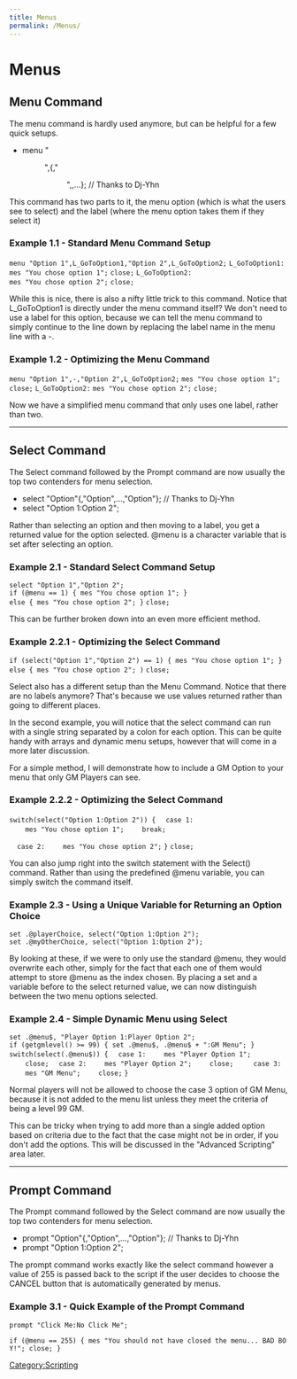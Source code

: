 ```yaml
---
title: Menus
permalink: /Menus/
---
```


Menus
=====

Menu Command
------------

The menu command is hardly used anymore, but can be helpful for a few quick setups.

-   menu "
    <menu option>
    ",<label>{,"

    <menu option>
    ",<label>,...}; // Thanks to Dj-Yhn

This command has two parts to it, the menu option (which is what the users see to select) and the label (where the menu option takes them if they select it)

### Example 1.1 - Standard Menu Command Setup

`menu "Option 1",L_GoToOption1,"Option 2",L_GoToOption2;`
`L_GoToOption1:`
`mes "You chose option 1";`
`close;`
`L_GoToOption2:`
`mes "You chose option 2";`
`close;`

While this is nice, there is also a nifty little trick to this command. Notice that L_GoToOption1 is directly under the menu command itself? We don't need to use a label for this option, because we can tell the menu command to simply continue to the line down by replacing the label name in the menu line with a -.

### Example 1.2 - Optimizing the Menu Command

`menu "Option 1",-,"Option 2",L_GoToOption2;`
`mes "You chose option 1";`
`close;`
`L_GoToOption2:`
`mes "You chose option 2";`
`close;`

Now we have a simplified menu command that only uses one label, rather than two.

------------------------------------------------------------------------

Select Command
--------------

The Select command followed by the Prompt command are now usually the top two contenders for menu selection.

-   select "Option"{,"Option",...,"Option"}; // Thanks to Dj-Yhn
-   select "Option 1:Option 2";

Rather than selecting an option and then moving to a label, you get a returned value for the option selected. @menu is a character variable that is set after selecting an option.

### Example 2.1 - Standard Select Command Setup

`select "Option 1","Option 2";`
`if (@menu == 1) { mes "You chose option 1"; }`
`else { mes "You chose option 2"; }`
`close;`

This can be further broken down into an even more efficient method.

### Example 2.2.1 - Optimizing the Select Command

`if (select("Option 1","Option 2") == 1) { mes "You chose option 1"; }`
`else { mes "You chose option 2"; )`
`close;`

Select also has a different setup than the Menu Command. Notice that there are no labels anymore? That's because we use values returned rather than going to different places.

In the second example, you will notice that the select command can run with a single string separated by a colon for each option. This can be quite handy with arrays and dynamic menu setups, however that will come in a more later discussion.

For a simple method, I will demonstrate how to include a GM Option to your menu that only GM Players can see.

### Example 2.2.2 - Optimizing the Select Command

`switch(select("Option 1:Option 2")) {`
`  case 1:`
`    mes "You chose option 1";`
`    break;`

`  case 2:`
`    mes "You chose option 2";`
`}`
`close;`

You can also jump right into the switch statement with the Select() command. Rather than using the predefined @menu variable, you can simply switch the command itself.

### Example 2.3 - Using a Unique Variable for Returning an Option Choice

`set .@playerChoice, select("Option 1:Option 2");`
`set .@myOtherChoice, select("Option 1:Option 2");`

By looking at these, if we were to only use the standard @menu, they would overwrite each other, simply for the fact that each one of them would attempt to store @menu as the index chosen. By placing a set and a variable before to the select returned value, we can now distinguish between the two menu options selected.

### Example 2.4 - Simple Dynamic Menu using Select

`set .@menu$, "Player Option 1:Player Option 2";`
`if (getgmlevel() >= 99) { set .@menu$, .@menu$ + ":GM Menu"; }`
`switch(select(.@menu$)) {`
`  case 1:`
`    mes "Player Option 1";`
`    close;`
`  case 2:`
`    mes "Player Option 2";`
`    close;`
`  `
`  case 3:`
`    mes "GM Menu";`
`    close;`
`}`

Normal players will not be allowed to choose the case 3 option of GM Menu, because it is not added to the menu list unless they meet the criteria of being a level 99 GM.

This can be tricky when trying to add more than a single added option based on criteria due to the fact that the case might not be in order, if you don't add the options. This will be discussed in the "Advanced Scripting" area later.

------------------------------------------------------------------------

Prompt Command
--------------

The Prompt command followed by the Select command are now usually the top two contenders for menu selection.

-   prompt "Option"{,"Option",...,"Option"}; // Thanks to Dj-Yhn
-   prompt "Option 1:Option 2";

The prompt command works exactly like the select command however a value of 255 is passed back to the script if the user decides to choose the CANCEL button that is automatically generated by menus.

### Example 3.1 - Quick Example of the Prompt Command

`prompt "Click Me:No Click Me";`

`if (@menu == 255) { mes "You should not have closed the menu... BAD BOY!"; close; }`

[Category:Scripting](Category:Scripting)